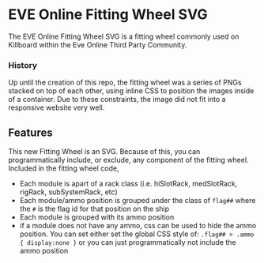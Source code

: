 # EVE Online Fitting Wheel SVG

The EVE Online Fitting Wheel SVG is a fitting wheel commonly used on Killboard within the Eve Online Third Party Community.

### History
Up until the creation of this repo, the fitting wheel was a series of PNGs stacked on top of each other, using inline CSS to position the images inside of a container. Due to these constraints, the image did not fit into a responsive website very well.

## Features

This new Fitting Wheel is an SVG.
Because of this, you can programmatically include, or exclude, any component of the fitting wheel.
Included in the fitting wheel code, 
* Each module is apart of a rack class (i.e. hiSlotRack, medSlotRack, rigRack, subSystemRack, etc)
* Each module/ammo position is grouped under the class of `flag##` where the `#` is the flag id for that position on the ship
* Each module is grouped with its ammo position
* if a module does not have any ammo, css can be used to hide the ammo position. You can set either set the global CSS style of:
 `.flag## > .ammo { display:none }` or you can just programmatically not include the ammo position

